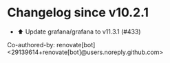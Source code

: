 # Changelog since v10.2.1
- ⬆️ Update grafana/grafana to v11.3.1 (#433)

Co-authored-by: renovate[bot] <29139614+renovate[bot]@users.noreply.github.com> 
